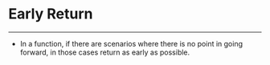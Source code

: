 # Early Return
---

- In a function, if there are scenarios where there is no point in going forward, in those cases return as early as possible.
